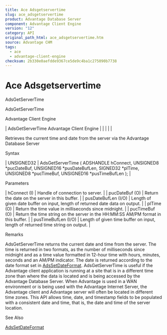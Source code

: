 ```yaml
---
title: Ace Adsgetservertime
slug: ace_adsgetservertime
product: Advantage Database Server
component: Advantage Client Engine
version: "12"
category: API
original_path_html: ace_adsgetservertime.htm
source: Advantage CHM
tags:
  - ace
  - advantage-client-engine
checksum: 2b330e0aefdde9367ce5de9c4ba1c275090b7738
---
```


# Ace Adsgetservertime

AdsGetServerTime

AdsGetServerTime

Advantage Client Engine

| AdsGetServerTime  Advantage Client Engine |  |  |  |  |

Retrieves the current time and date from the server via the Advantage Database Server

Syntax

| UNSIGNED32 | AdsGetServerTime ( ADSHANDLE hConnect,  UNSIGNED8 \*pucDateBuf,  UNSIGNED16 \*pusDateBufLen,  SIGNED32 \*plTime,  UNSIGNED8 \*pucTimeBuf,  UNSIGNED16 \*pusTimeBufLen ); |

Parameters

| hConnect (I) | Handle of connection to server. |
| pucDateBuf (O) | Return the date on the server in this buffer. |
| pusDateBufLen (I/O) | Length of given date buffer on input, length of returned date data on output. |
| plTime (O) | Return the time value in milliseconds since midnight. |
| pucTimeBuf (O) | Return the time string on the server in the HH:MM:SS AM/PM format in this buffer. |
| pusTimeBufLen (I/O) | Length of given time buffer on input, length of returned time string on output. |

Remarks

AdsGetServerTime returns the current date and time from the server. The time is returned in two formats, as the number of milliseconds since midnight and as a time value formatted in 12-hour time with hours, minutes, seconds and an AM/PM indicator. The date is returned according to the date format set in [AdsSetDateFormat](ace_adssetdateformat.md). AdsGetServerTime is useful if the Advantage client application is running at a site that is in a different time zone than where the data is located and is being accessed by the Advantage Database Server. When Advantage is used in a WAN environment or is being used with the Advantage Internet Server, the Advantage client and Advantage server will often be located in different time zones. This API allows time, date, and timestamp fields to be populated with a consistent date and time, that is, the date and time of the server location.

See Also

[AdsSetDateFormat](ace_adssetdateformat.md)
